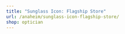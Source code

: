 ```yaml
---
title: "Sunglass Icon: Flagship Store"
url: /anaheim/sunglass-icon-flagship-store/
shop: optician
---
```


